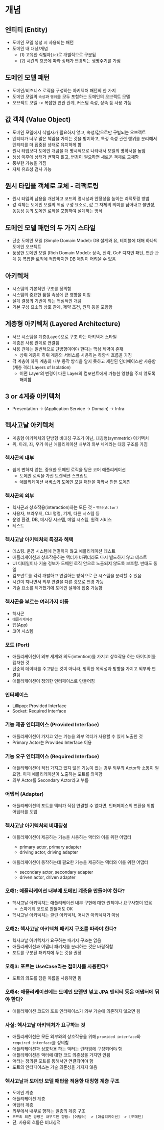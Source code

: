 # 개념

## 엔티티 (Entity)
- 도메인 모델 생성 시 사용되는 패턴
- 도메인 내 대상/개념
  - (1) 고유한 식별자(`id`)로 개별적으로 구분됨
  - (2) 시간의 흐름에 따라 상태가 변경되는 생명주기를 가짐

## 도메인 모델 패턴
- 도메인/비즈니스 로직을 구성하는 아키텍처 패턴의 한 가지
- 도메인 모델의 `속성`과 `행위`를 모두 포함하는 도메인의 오브젝트 모델
- 오브젝트 모델 -> 복잡한 연관 관계, 커스텀 속성, 상속 등 사용 가능

## 값 객체 (Value Object)
- 도메인 모델에서 식별자가 필요하지 않고, 속성/값으로만 구별되는 오브젝트
- 엔티티가 너무 많은 책임을 가지는 것을 방지하고, 특정 속성 관련 행위를 분리해서 엔티티를 더 집중된 상태로 유지하게 함
- 원시 타입보다 도메인 개념을 더 명시적으로 나타내서 모델의 명확서을 높임
- 생성 이후에 상태가 변하지 않고, 변경이 필요하면 새로운 객체로 교체함
- 풍부한 기능을 가짐
- 자체 유효성 검사 가능

## 원시 타입을 객체로 교체 - 리팩토링
- 원시 타입의 남용을 개선하고 코드의 명시성과 안정성을 높이는 리팩토링 방법
- 값 객체는 도메인 모델의 핵심 구성 요소로, 값 그 자체의 의미를 담아내고 불변성, 동등성 등의 도메인 로직을 포함하여 설계하는 방식

## 도메인 모델 패턴의 두 가지 스타일
- 단순 도메인 모델 (Simple Domain Model): DB 설계와 유, 테이블에 대해 하나의 도메인 오브젝트
- 풍성한 도메인 모델 (Rich Domain Model): 상속, 전략, GoF 디자인 패턴, 연관 관계 등 복잡한 로직에 적합하지만 DB 매핑이 어려울 수 있음

## 아키텍처
- 시스템의 기본적인 구조를 정의함
- 시스템의 중요한 품질 속성에 큰 영향을 미침
- 설계 결정의 기반이 되는 핵심적인 개념
- 기본 구성 요소와 상호 관계, 제약 조건, 원칙 등을 포함함

## 계층형 아키텍처 (Layered Architecture)
- 서브 시스템을 계층(Layer)으로 구조 하는 아키텍처 스타일
- 계층은 사용 관계로 연결됨
- 사용 관계는 일반적으로 단방향이어야 한다는 핵심 제약이 존재
  - 상위 계층이 하위 계층의 서비스를 사용하는 하향식 흐름을 가짐
- 각 계층이 하위 계층의 내부 동작 방식을 알지 못하고 제한된 인터페이스만 사용함 (계층 격리 Layers of Isolation)
  - 어떤 Layer의 변경이 다른 Layer의 컴포넌트에게 가능한 영향을 주지 않도록 해야함

## 3 or 4계층 아키텍처
- Presentation -> (Application Service -> Domain) -> Infra


## 헥사고날 아키텍처
- 계층형 아키텍처의 단방형 비대칭 구조가 아닌, 대칭형(symmetric) 아키텍처
- 위, 아래, 좌, 우가 아닌 애플리케이션 내부와 외부 세계라는 대칭 구조를 가짐


### 헥사곤의 내부
- 쉽게 변하지 않는, 중요한 도메인 로직을 담은 코어 애플리케이션
  - 도메인 로직을 가진 트랜잭션 스크립트
  - 애플리케이션 서비스와 도메인 모델 패턴을 따라서 만든 도메인


### 헥사곤의 외부
- 헥사곤과 상호작용(interaction)하는 모든 것 - `액터(Actor)`
- 사용자, 브라우저, CLI 명령, 기계, 다른 시스템 등
- 운영 환경, DB, 메시징 시스템, 메일 시스템, 원격 서비스
- 테스트


### 헥사고날 아키텍처의 특징과 혜택
- 테스팅. 운영 시스템에 연결하지 않고 애플리케이션 테스트
- 애플리케이션과 상호작용하는 액터가 바뀌더라도 다시 빌드하지 않고 테스트
- UI 디테일이나 기술 정보가 도메인 로직 안으로 노출되지 않도록 보호함. 반대도 동일
- 컴포넌트를 각각 개발하고 연결하는 방식으로 큰 시스템을 분리할 수 있음
- 시간이 지나면서 외부 연결을 다른 것으로 변경 가능
- 기술 요소를 제거했기에 도메인 설계에 집중 가능함


### 헥사곤을 부르는 여러가지 이름
- 헥사곤
- `애플리케이션`
- 앱(App)
- 코어 시스템


### 포트 (Port)
- 애플리케이션이 외부 세계와 의도(intention)를 가지고 상효작용 하는 아이디어를 캡쳐한 것
- 단순히 데이터를 주고받는 것이 아니라, 명확한 목적성과 방향을 가지고 외부와 연결됨
- 애플리케이션이 정의한 인터페이스로 만들어짐


### 인터페이스
- Lillipop: Provided Interface
- Socket: Required Interface


### 기능 제공 인터페이스 (Provided Interface)
- 애플리케이션이 가지고 있는 기능을 외부 액터가 사용할 수 있게 노출한 것
- Primary Actor는 Provided Interface 이용


### 기능 요구 인터페이스 (Required Interface)
- 애플리케이션이 직접 가지고 있지 않은 기능이 있는 경우 외부의 Actor와 소통이 필요함. 이때 애플리케이션이 노출하는 포트를 의미함
- 외부 Actor를 Secondary Actor라고 부름


### 어댑터 (Adapter)
- 애플리케이션의 포트를 액터가 직접 연결할 수 없다면, 인터페이스의 변환을 위함 어댑터를 도입


### 헥사고날 아키텍처의 비대칭성
- 애플리케이션이 제공하는 기능을 사용하는 액터와 이를 위한 어댑터
  - primary actor, primary adapter
  - driving actor, driving adapter
  

- 애플리케이션이 동작하는데 필요한 기능을 제공하는 액터와 이를 위한 어댑터
  - secondary actor, secondary adapter
  - driven actor, driven adapter


### 오해1: 애플리케이션 내부에 도메인 계층을 만들어야 한다?
- 헥사고날 아키텍처는 애플리케이션 내부 구현에 대한 원칙이나 요구사항이 없음
  - 스파게티 코드로 만들어도 OK
- 헥사고날 아키텍처는 클린 아키텍처, 어니언 아키텍처가 아님


### 오해2: 헥사고날 아키텍처 패키지 구조를 따라야 한다?
- 헥사고날 아키텍처가 요구하는 패키지 구조는 없음
- 애플리케이션과 어댑터 패키지를 분리하는 것은 바람직함
- 포트를 구분된 패키지에 두는 것을 권장


### 오해3: 포트는 UseCase라는 접미사를 사용한다?
- 포트의 의도를 담은 이름을 사용하면 됨


### 오해4: 애플리케이션에는 도메인 모델만 넣고 JPA 엔티티 등은 어댑터에 둬야 한다?
- 애플리케이션 코드와 포트 인터페이스가 외부 기술에 의존하지 않으면 됨


### 사실: 헥사고날 아키텍처가 요구하는 것
- 애플리케이션은 모든 외부와의 상호작용을 위해 `provided interface`와 `required interface`를 정의함
- 애플리케이션과 상호작용 하는 액터는 런타임에 구성되어야 함
- 애플리케이션은 액터에 대한 코드 의존성을 가지면 안됨
- 액터는 정의된 포트를 통해서만 연결되어야 함
- 포트의 인터페이스는 기술 의존성을 가지지 않음


### 헥사고날과 도메인 모델 패턴을 적용한 대칭형 계층 구조
- 도메인 계층
- 애플리케이션 계층
- 어댑터 계층
- 외부에서 내부로 향하는 일종의 계층 구조
- `코드의 의존 방향은 내부로만 향함: [어댑터] -> [애플리케이션] -> [도메인]`
- 단, 사용의 흐름은 비대칭적